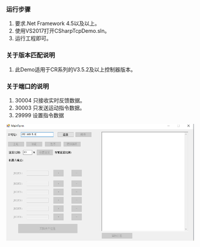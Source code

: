 
### 运行步骤
1. 要求.Net Framework 4.5以及以上。
2. 使用VS2017打开CSharpTcpDemo.sln。
3. 运行工程即可。

### 关于版本匹配说明
1. 此Demo适用于CR系列的V3.5.2及以上控制器版本。

### 关于端口的说明
1. 30004 只接收实时反馈数据。
2. 30003 只发送运动指令数据。
3. 29999 设置指令数据

![C#Demo](./image.png)
